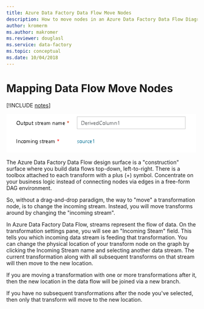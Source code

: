 ```yaml
---
title: Azure Data Factory Data Flow Move Nodes
description: How to move nodes in an Azure Data Factory Data Flow Diagram
author: kromerm
ms.author: makromer
ms.reviewer: douglasl
ms.service: data-factory
ms.topic: conceptual
ms.date: 10/04/2018
--- 
```


# Mapping Data Flow Move Nodes

[!INCLUDE [notes](../../includes/data-factory-data-flow-preview.md)]

![Aggregate Transformation options](media/data-flow/agghead.png "aggregator header")

The Azure Data Factory Data Flow design surface is a "construction" surface where you build data flows top-down, left-to-right. There is a toolbox attached to each transform with a plus (+) symbol. Concentrate on your business logic instead of connecting nodes via edges in a free-form DAG environment.

So, without a drag-and-drop paradigm, the way to "move" a transformation node, is to change the incoming stream. Instead, you will move transforms around by changing the "incoming stream".

In Azure Data Factory Data Flow, streams represent the flow of data. On the transformation settings pane, you will see an "Incoming Steam" field. This tells you which incoming data stream is feeding that transformation. You can change the physical location of your transform node on the graph by clicking the Incoming Stream name and selecting another data stream. The current transformation along with all subsequent transforms on that stream will then move to the new location.

If you are moving a transformation with one or more transformations after it, then the new location in the data flow will be joined via a new branch.

If you have no subsequent transformations after the node you've selected, then only that transform will move to the new location.
